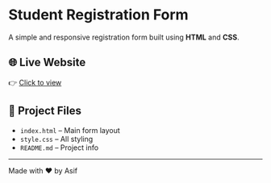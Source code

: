 # Student Registration Form

A simple and responsive registration form built using **HTML** and **CSS**.

## 🌐 Live Website

👉 [Click to view](https://asif-builder.github.io/Reg-Form/)

## 📁 Project Files

- `index.html` – Main form layout
- `style.css` – All styling
- `README.md` – Project info

---

Made with ❤️ by Asif

